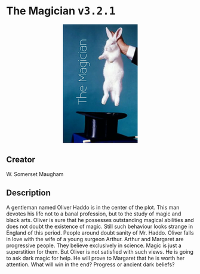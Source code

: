 
# The Magician <kbd>v3.2.1</kbd>

<center>
  <img src="./cover-1024.jpg"/>
</center>

## Creator
W. Somerset Maugham

## Description
A gentleman named Oliver Haddo is in the center of the plot. This man devotes his life not to a banal profession, but to the study of magic and black arts. Oliver is sure that he possesses outstanding magical abilities and does not doubt the existence of magic. Still such behaviour looks strange in England of this period. People around doubt sanity of Mr. Haddo. Oliver falls in love with the wife of a young surgeon Arthur. Arthur and Margaret are progressive people. They believe exclusively in science. Magic is just a superstition for them. But Oliver is not satisfied with such views. He is going to ask dark magic for help. He will prove to Margaret that he is worth her attention. What will win in the end? Progress or ancient dark beliefs? 
